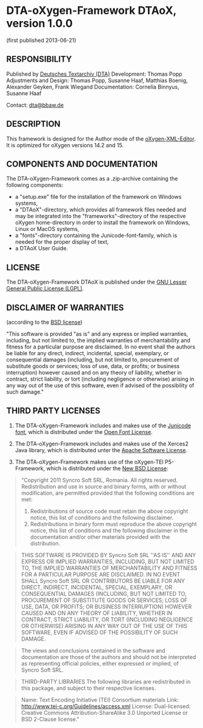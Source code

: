 # DTA-oXygen-Framework DTAoX, version 1.0.0
(first published 2013-06-21)

## RESPONSIBILITY
Published by [Deutsches Textarchiv (DTA)](http://www.deutschestextarchiv.de)
Development: Thomas Popp
Adjustments and Design: Thomas Popp, Susanne Haaf, Matthias Boenig, Alexander Geyken, Frank Wiegand
Documentation: Cornelia Binnyus, Susanne Haaf

Contact: [dta@bbaw.de](mailto:dta@bbaw.de)

## DESCRIPTION
This framework is designed for the Author mode of the [oXygen-XML-Editor](http://www.oxygenxml.com). 
It is optimized for oXygen versions 14.2 and 15. 

## COMPONENTS AND DOCUMENTATION
The DTA-oXygen-Framework comes as a .zip-archive containing the following components: 
- a "setup.exe" file for the installation of the framework on Windows systems,
- a "DTAoX"-directory, which provides all framework files needed and may be integrated into the 
"frameworks"-directory of the respective oXygen home-directory in order to install the framework 
on Windows, Linux or MacOS systems,
- a "fonts"-directory containing the Junicode-font-family, which is needed for the proper display 
of text,
- a DTAoX User Guide. 

## LICENSE
The DTA-oXygen-Framework DTAoX is published under the [GNU Lesser General Public License 
(LGPL)](http://www.gnu.org/licenses/lgpl.html).

## DISCLAIMER OF WARRANTIES
(according to the [BSD license](http://www.linfo.org/bsdlicense.html))

"This software is provided "as is" and any express or implied warranties, including, but not
limited to, the implied warranties of merchantability and fitness for a particular purpose are 
disclaimed. In no event shall the authors be liable for any direct, indirect, incidental, 
special, exemplary, or consequential damages (including, but not limited to, procurement of 
substitute goods or services; loss of use, data, or profits; or business interruption) however 
caused and on any theory of liability, whether in contract, strict liability, or tort (including 
negligence or otherwise) arising in any way out of the use of this software, even if advised of 
the possibility of such damage."

## THIRD PARTY LICENSES
1. The DTA-oXygen-Framework includes and makes use of the [Junicode font](http://junicode.sourceforge.net/), which is distributed under the [Open Font License](http://scripts.sil.org/cms/scripts/page.php?site_id=nrsi&id=OFL).

2. The DTA-oXygen-Framework includes and makes use of the Xerces2 Java library, which is distributed unter the [Apache Software License](http://www.apache.org/licenses/LICENSE-2.0). 

3. The DTA-oXygen-Framework makes use of the oXygen-TEI P5-Framework, which is distributed under the [New BSD License](http://opensource.org/licenses/BSD-3-Clause): 

> "Copyright 2011 Syncro Soft SRL, Romania. All rights reserved. Redistribution and use in source and binary forms, with or without modification, are permitted provided that the following conditions are met:
> 1. Redistributions of source code must retain the above copyright notice, this list of conditions and the following disclaimer.
> 2. Redistributions in binary form must reproduce the above copyright notice, this list of conditions and the following disclaimer in the documentation and/or other materials provided with the distribution.

> THIS SOFTWARE IS PROVIDED BY Syncro Soft SRL ''AS IS'' AND ANY EXPRESS OR IMPLIED WARRANTIES, INCLUDING, BUT NOT LIMITED TO, THE IMPLIED WARRANTIES OF MERCHANTABILITY AND FITNESS FOR A PARTICULAR PURPOSE ARE DISCLAIMED. IN NO EVENT SHALL Syncro Soft SRL OR
CONTRIBUTORS BE LIABLE FOR ANY DIRECT, INDIRECT, INCIDENTAL, SPECIAL, EXEMPLARY, OR CONSEQUENTIAL DAMAGES (INCLUDING, BUT NOT LIMITED TO, PROCUREMENT OF SUBSTITUTE GOODS OR SERVICES; LOSS OF USE, DATA, OR PROFITS; OR BUSINESS INTERRUPTION) HOWEVER CAUSED AND ON ANY THEORY OF LIABILITY, WHETHER IN CONTRACT, STRICT LIABILITY, OR TORT (INCLUDING NEGLIGENCE OR OTHERWISE) ARISING IN ANY WAY OUT OF THE USE OF THIS SOFTWARE, EVEN IF ADVISED OF THE POSSIBILITY OF SUCH DAMAGE.

> The views and conclusions contained in the software and documentation are those of the authors and should not be interpreted as representing official policies, either expressed or implied, of Syncro Soft SRL.

> THIRD-PARTY LIBRARIES
The following libraries are redistributed in this package, and subject to their respective licenses.

> Name: Text Encoding Initiative (TEI) Consortium materials
Link: http://www.tei-c.org/Guidelines/access.xml
License: Dual-licensed: Creative Commons Attribution-ShareAlike 3.0 Unported License or BSD 2-Clause license."
